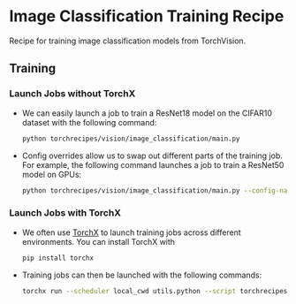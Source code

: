# Image Classification Training Recipe

Recipe for training image classification models from TorchVision.

## Training

### Launch Jobs without TorchX

* We can easily launch a job to train a ResNet18 model on the CIFAR10 dataset with the following command:

    ```bash
    python torchrecipes/vision/image_classification/main.py
    ```

* Config overrides allow us to swap out different parts of the training job. For example, the following command launches a job to train a ResNet50 model on GPUs:

    ```bash
    python torchrecipes/vision/image_classification/main.py --config-name default_config module/model=resnet50 trainer=gpu
    ```

### Launch Jobs with TorchX

* We often use [TorchX](https://pytorch.org/torchx) to launch training jobs across different environments. You can install TorchX with

    ```bash
    pip install torchx
    ```

* Training jobs can then be launched with the following commands:

    ```bash
    torchx run --scheduler local_cwd utils.python --script torchrecipes/vision/image_classification/main.py
    ```

